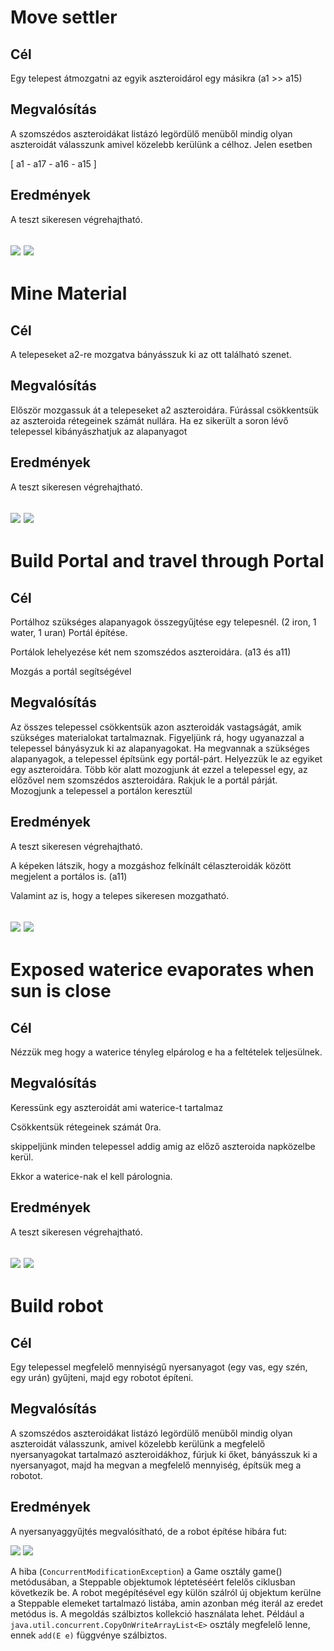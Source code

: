 # Move settler

## Cél

Egy telepest átmozgatni az egyik aszteroidárol egy másikra (a1 >> a15)
## Megvalósítás

A szomszédos aszteroidákat listázó legördülő menüből mindig olyan aszteroidát válasszunk amivel közelebb kerülünk a célhoz.
Jelen esetben

[ a1 - a17 - a16 - a15 ]

## Eredmények

A teszt sikeresen végrehajtható.

![](images/movesettlerstart.png)
![](images/movesettlerend.png)
---

# Mine Material

## Cél

A telepeseket a2-re mozgatva bányásszuk ki az ott található szenet.
## Megvalósítás

Először mozgassuk át a telepeseket a2 aszteroidára.
Fúrással csökkentsük az aszteroida rétegeinek számát nullára.
Ha ez sikerült a soron lévő telepessel kibányászhatjuk az alapanyagot

## Eredmények

A teszt sikeresen végrehajtható.

![](images/miningstart.png)
![](images/miningend.png)
---

# Build Portal and travel through Portal

## Cél

Portálhoz szükséges alapanyagok összegyűjtése egy telepesnél. (2 iron, 1 water, 1 uran)
Portál építése.

Portálok lehelyezése két nem szomszédos aszteroidára. (a13 és a11)

Mozgás a portál segítségével

## Megvalósítás

Az összes telepessel csökkentsük azon aszteroidák vastagságát, amik szükséges materialokat tartalmaznak.
Figyeljünk rá, hogy ugyanazzal a telepessel bányásyzuk ki az alapanyagokat.
Ha megvannak a szükséges alapanyagok, a telepessel építsünk egy portál-párt.
Helyezzük le az egyiket egy aszteroidára.
Több kör alatt mozogjunk át ezzel a telepessel egy, az előzővel nem szomszédos aszteroidára.
Rakjuk le a portál párját.
Mozogjunk a telepessel a portálon keresztül
## Eredmények

A teszt sikeresen végrehajtható.

A képeken látszik, hogy a mozgáshoz felkínált célaszteroidák között megjelent a portálos is. (a11)

Valamint az is, hogy a telepes sikeresen mozgatható.

![](images/buildportalend.png)
![](images/movethroughportal.png)
---

# Exposed waterice evaporates when sun is close

## Cél

Nézzük meg hogy a waterice tényleg elpárolog e ha a feltételek teljesülnek.

## Megvalósítás

Keressünk egy aszteroidát ami waterice-t tartalmaz

Csökkentsük rétegeinek számát 0ra.

skippeljünk minden telepessel addig amig az előző aszteroida napközelbe kerül.

Ekkor a waterice-nak el kell párolognia.

## Eredmények

A teszt sikeresen végrehajtható.

![](images/base.png)
![](images/exposedwaterevaporates.png)
---
# Build robot

## Cél

Egy telepessel megfelelő mennyiségű nyersanyagot (egy vas, egy szén, egy urán) gyűjteni, majd egy robotot építeni.
## Megvalósítás

A szomszédos aszteroidákat listázó legördülő menüből mindig olyan aszteroidát válasszunk, amivel közelebb kerülünk
a megfelelő nyersanyagokat tartalmazó aszteroidákhoz, fúrjuk ki őket, bányásszuk ki a nyersanyagot, majd ha megvan
a megfelelő mennyiség, építsük meg a robotot.


## Eredmények

A nyersanyaggyűjtés megvalósítható, de a robot építése hibára fut:

![](images/buildrobot_exception.png)
![](images/buildrobot_failed.png)

A hiba (`ConcurrentModificationException`) a Game osztály game() metódusában, a Steppable objektumok léptetéséért
felelős ciklusban következik be. A robot megépítésével egy külön szálról új objektum kerülne a Steppable elemeket
tartalmazó listába, amin azonban még iterál az eredet metódus is.
A megoldás szálbiztos kollekció használata lehet. Például a `java.util.concurrent.CopyOnWriteArrayList<E>` osztály
megfelelő lenne, ennek `add(E e)` függvénye szálbiztos.
